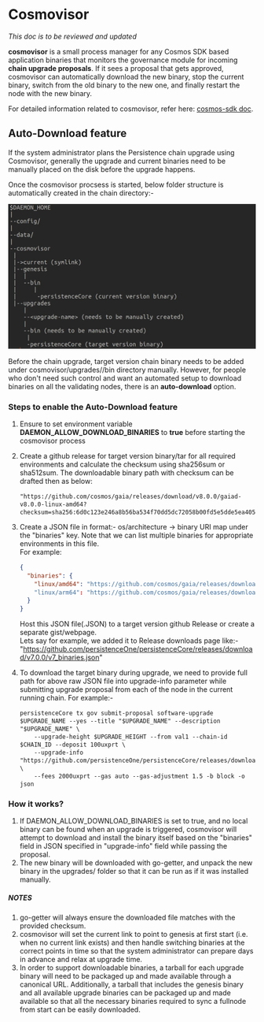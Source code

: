 # Cosmovisor

_This doc is to be reviewed and updated_

**cosmovisor** is a small process manager for any Cosmos SDK based application binaries that monitors the governance module for incoming **chain upgrade proposals**. If it sees a proposal that gets approved, cosmovisor can automatically download the new binary, stop the current binary, switch from the old binary to the new one, and finally restart the node with the new binary.

For detailed information related to cosmovisor, refer here: [cosmos-sdk doc](https://docs.cosmos.network/main/tooling/cosmovisor).

## Auto-Download feature

If the system administrator plans the Persistence chain upgrade using Cosmovisor, generally the upgrade and current binaries need to be manually placed on the disk before the upgrade happens.  

Once the cosmovisor procsess is started, below folder structure is automatically created in the chain directory:-  

![alt text for screen readers](cosmo-visor-folder-layout.jpg)

Before the chain upgrade, target version chain binary needs to be added under cosmovisor/upgrades/<upgrade-name>/bin directory manually.
However, for people who don't need such control and want an automated setup to download binaries on all the validating nodes, there is an **auto-download** option.

### Steps to enable the Auto-Download feature
1. Ensure to set environment variable **DAEMON_ALLOW_DOWNLOAD_BINARIES** to **true** before starting the cosmovisor process
2. Create a github release for target version binary/tar for all required environments and calculate the checksum using sha256sum or sha512sum. The downloadable binary path with checksum can be drafted then as below:
    ```   
    "https://github.com/cosmos/gaia/releases/download/v8.0.0/gaiad-v8.0.0-linux-amd64?checksum=sha256:6d0c123e246a8b56ba534f70dd5dc72058b00fd5e5dde5ea40509ff51efc42e2"
    ```
3. Create a JSON file in format:- os/architecture -> binary URI map under the "binaries" key. Note that we can list multiple binaries for appropriate environments in this file.  
   For example:
    ```json
    {
      "binaries": {
        "linux/amd64": "https://github.com/cosmos/gaia/releases/download/v8.0.0/gaiad-v8.0.0-linux-amd64?checksum=sha256:6d0c123e246a8b56ba534f70dd5dc72058b00fd5e5dde5ea40509ff51efc42e2"
        "linux/arm64": "https://github.com/cosmos/gaia/releases/download/v8.0.0/gaiad-v8.0.0-linux-arm64?checksum=sha256:a0afbbe35eda3d5e52a7907bcae296415e84b3ff6c7da97429d91f324004a5ab"
      }
    }
    ```
    Host this JSON file(<any-upgrade-name>.JSON) to a target version github Release or create a separate gist/webpage.  
    Lets say for example, we added it to Release downloads page like:- "https://github.com/persistenceOne/persistenceCore/releases/download/v7.0.0/v7_binaries.json"
   
4. To download the target binary during upgrade, we need to provide full path for above raw JSON file into upgrade-info parameter while submitting upgrade proposal from each of the node in the current running chain.
For example:-
    ```shell
    persistenceCore tx gov submit-proposal software-upgrade $UPGRADE_NAME --yes --title "$UPGRADE_NAME" --description "$UPGRADE_NAME" \
        --upgrade-height $UPGRADE_HEIGHT --from val1 --chain-id $CHAIN_ID --deposit 100uxprt \
        --upgrade-info "https://github.com/persistenceOne/persistenceCore/releases/download/v7.0.0/raw/v7_binaries.json" \
        --fees 2000uxprt --gas auto --gas-adjustment 1.5 -b block -o json
    ```
### How it works?
1. If DAEMON_ALLOW_DOWNLOAD_BINARIES is set to true, and no local binary can be found when an upgrade is triggered, cosmovisor will attempt to download and install the binary itself based on the "binaries" field in JSON specified in "upgrade-info" field while passing the proposal. 
2. The new binary will be downloaded with go-getter, and unpack the new binary in the upgrades/<name> folder so that it can be run as if it was installed manually.


##### NOTES
1. go-getter will always ensure the downloaded file matches with the provided checksum. 
2. cosmovisor will set the current link to point to genesis at first start (i.e. when no current link exists) and then handle switching binaries at the correct points in time so that the system administrator can prepare days in advance and relax at upgrade time.
3. In order to support downloadable binaries, a tarball for each upgrade binary will need to be packaged up and made available through a canonical URL. Additionally, a tarball that includes the genesis binary and all available upgrade binaries can be packaged up and made available so that all the necessary binaries required to sync a fullnode from start can be easily downloaded.